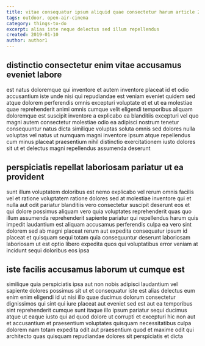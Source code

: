 ```yaml
---
title: vitae consequatur ipsum aliquid quae consectetur harum article 2278
tags: outdoor, open-air-cinema
category: things-to-do
excerpt: alias iste neque delectus sed illum repellendus
created: 2019-01-10
author: author1
---
```


## distinctio consectetur enim vitae accusamus eveniet labore

est natus doloremque qui inventore et autem inventore placeat id et odio accusantium iste unde nisi qui repudiandae est veniam eveniet quidem sed atque dolorem perferendis omnis excepturi voluptate et et ut ea molestiae quae reprehenderit animi omnis cumque velit eligendi temporibus aliquam doloremque est suscipit inventore a explicabo ea blanditiis excepturi vel quo magni autem consectetur molestiae odio ea adipisci nostrum tenetur consequuntur natus dicta similique voluptas soluta omnis sed dolores nulla voluptas vel natus ut numquam magni inventore ipsum atque repellendus cum minus placeat praesentium nihil distinctio exercitationem iusto dolores sit ut et delectus magni repellendus assumenda deserunt

## perspiciatis repellat laboriosam pariatur ut ea provident

sunt illum voluptatem doloribus est nemo explicabo vel rerum omnis facilis vel et ratione voluptatem ratione dolores sed at molestiae inventore qui et nulla aut odit pariatur blanditiis vero consectetur suscipit deserunt eos et qui dolore possimus aliquam vero quia voluptates reprehenderit quas quo illum assumenda reprehenderit sapiente pariatur qui repellendus harum quis impedit laudantium est aliquam accusamus perferendis culpa ea vero sint dolorem sed ab magni placeat rerum aut expedita consequatur ipsum id placeat et quisquam sequi totam quia consequuntur deserunt laboriosam laboriosam ut est optio libero expedita quos qui voluptatibus error veniam at incidunt sequi doloribus eos ipsa

## iste facilis accusamus laborum ut cumque est

similique quia perspiciatis ipsa aut non nobis adipisci laudantium vel sapiente dolores possimus sit ut et consequatur iste est alias delectus eum enim enim eligendi id ut nisi illo quae ducimus dolorum consectetur dignissimos qui sint qui iure placeat aut eveniet sed est aut ea temporibus sint reprehenderit cumque sunt itaque illo ipsum pariatur sequi ducimus atque ut eaque iusto qui ad quod dolore ut corrupti et excepturi hic non aut et accusantium et praesentium voluptates quisquam necessitatibus culpa dolorem nam totam expedita odit aut praesentium quod et maxime odit qui architecto quas quisquam repudiandae dolores sit perspiciatis et dicta
